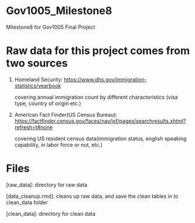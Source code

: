 # Gov1005_Milestone8
Milestone8 for Gov1005 Final Project

# Raw data for this project comes from two sources

1. Homeland Security: 
https://www.dhs.gov/immigration-statistics/yearbook

    covering annual immigration count by different characteristics (visa type, country of origin etc.)

2. American Fact Finder(US Census Bureau): https://factfinder.census.gov/faces/nav/jsf/pages/searchresults.xhtml?refresh=t#none

    covering US resident census data(immigration status, english speaking capability, in labor force or not, etc.)
    
# Files
[raw_data]: directory for raw data

[data_cleanup.rmd]: cleans up raw data, and save the clean tables in to clean_data folder

[clean_data]: directory for clean data


